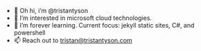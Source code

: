 - 👋 Oh hi, i’m @tristantyson
- 👀 I’m interested in microsoft cloud technologies.
- 🌱 I’m forever learning. Current focus: jekyll static sites, C#, and powershell
- 📫 Reach out to tristan@tristantyson.com

<!---
tristantyson/tristantyson is a ✨ special ✨ repository because its `README.md` (this file) appears on your GitHub profile.
You can click the Preview link to take a look at your changes.
--->
